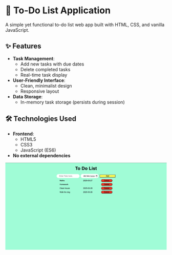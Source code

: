 
# 📝 To-Do List Application

A simple yet functional to-do list web app built with HTML, CSS, and vanilla JavaScript.

## ✨ Features

- **Task Management**:
  - Add new tasks with due dates
  - Delete completed tasks
  - Real-time task display
- **User-Friendly Interface**:
  - Clean, minimalist design
  - Responsive layout
- **Data Storage**:
  - In-memory task storage (persists during session)

## 🛠️ Technologies Used

- **Frontend**:
  - HTML5
  - CSS3
  - JavaScript (ES6)
- **No external dependencies**

![Todo APP Screenshot](./screenshot.png)
